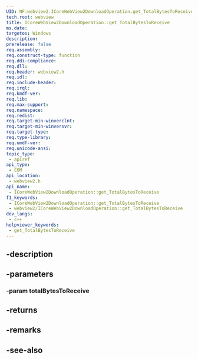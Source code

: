```yaml
---
UID: NF:webview2.ICoreWebView2DownloadOperation.get_TotalBytesToReceive
tech.root: webview
title: ICoreWebView2DownloadOperation::get_TotalBytesToReceive
ms.date: 
targetos: Windows
description: 
prerelease: false
req.assembly: 
req.construct-type: function
req.ddi-compliance: 
req.dll: 
req.header: webview2.h
req.idl: 
req.include-header: 
req.irql: 
req.kmdf-ver: 
req.lib: 
req.max-support: 
req.namespace: 
req.redist: 
req.target-min-winverclnt: 
req.target-min-winversvr: 
req.target-type: 
req.type-library: 
req.umdf-ver: 
req.unicode-ansi: 
topic_type:
 - apiref
api_type:
 - COM
api_location:
 - webview2.h
api_name:
 - ICoreWebView2DownloadOperation::get_TotalBytesToReceive
f1_keywords:
 - ICoreWebView2DownloadOperation::get_TotalBytesToReceive
 - webview2/ICoreWebView2DownloadOperation::get_TotalBytesToReceive
dev_langs:
 - c++
helpviewer_keywords:
 - get_TotalBytesToReceive
---
```


## -description

## -parameters

### -param totalBytesToReceive

## -returns

## -remarks

## -see-also

